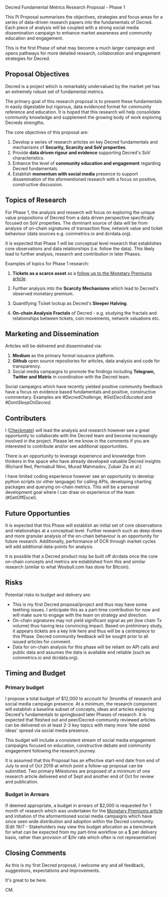 Decred Fundamental Metrics Research Proposal - Phase 1




This Pi Proposal summarises the objectives, strategies and focus areas for a series of data-driven research papers into the fundamentals of Decred. Each piece of analysis will be coupled with a strong social media dissemination campaign to enhance market awareness and community education and engagement.

This is the first Phase of what may become a much larger campaign and opens pathways for more detailed research, collaboration and engagement strategies for Decred.

## Proposal Objectives
Decred is a project which is remarkably undervalued by the market yet has an extremely robust set of fundamental metrics. 

The primary goal of this research proposal is to present these fundamentals in easily digestable but rigorous, data evidenced format for community reference and education. It is hoped that this research will help consolidate community knowledge and supplement the growing body of work exploring Decreds strengths. 

The core objectives of this proposal are:

1. Develop a series of research articles on key Decred fundamentals and mechanisms of **Security, Scarcity and SoV properties**.
2. Provide **data driven rigour and evidence** supporting Decred's SoV characteristics.
3. Enhance the level of **community education and engagement** regarding Decred fundamentals.
4. Establish **momentum with social media** presence to support dissemination of the aformentioned research with a focus on positive, constructive discussion.

## Topics of Research
For Phase 1, the analysis and research will focus on exploring the unique value propositions of Decred from a data driven perspective specifically focused on SoV properties. The dominant source of data will be from analysis of on-chain signatures of transaction flow, network value and ticket behaviour (data sources e.g. coinmetrics.io and dcrdata.org). 

It is expected that Phase 1 will be conceptual level research that establishes core observations and data relationships (i.e. follow the data). This likely lead to further analysis, research and contribution in later Phases.

Examples of topics for Phase 1 research:

1. **Tickets as a scarce asset** as a [follow up to the Monetary Premiums article](https://medium.com/@_Checkmatey_/monetary-premiums-can-altcoins-compete-with-bitcoin-54c97a92c6d4).

2. Further analysis into the **Scarcity Mechanisms** which lead to Decred's observed monetary premium.

3. Quantifying Ticket lockup as Decred's **Sleeper Halving**.

4. **On-chain Analysis Fractals** of Decred - e.g. studying the fractals and relationships between tickets, coin movements, network valuations etc.

## Marketing and Dissemination
Articles will be delivered and disseminated via:

1. **Medium** as the primary formal issuance platform.
2. **Github** open source repositories for articles, data analysis and code for transparency.
3. Social media campaigns to promote the findings including **Telegram, Twitter and Matrix** in coordination with the Decred team.

Social campaigns which have recently yielded positive community feedback have a focus on evidence based fundamentals and positive, constructive commentary. Examples are *#DecredChallenge, #GetDecrEducated* and *#DontSleepOnDecred*.

## Contributers
I ([Checkmate](https://twitter.com/_Checkmatey_)) will lead the analysis and research however see a great opportunity to collaborate with the Decred team and become increasingly involved in the project. Please let me know in the comments if you are interested to contribute and/or see additional opportunities.

There is an opportunity to leverage experience and knowledge from thinkers in the space who have already developed valuable Decred insights (Richard Red, Permabull Nino, Murad Mahmadov, Zubair Zia et al.)

I have limited coding experience however see an opportunity to develop python scripts (or other language) for calling APIs, developing charting packages and querying on-chain metrics. This will be a personal development goal where I can draw on experience of the team (#GetOffExcel). 

## Future Opportunties
It is expected that this Phase will establish an initial set of core observations and relationships at a conceptual level. Further research such as deep dives and more granular analysis of the on-chain behaviour is an opportunity for future research. Additionally, performance of DCR through market cycles will add additional data-points for analysis.

It is possible that a Decred product may be built off dcrdata once the core on-chain concepts and metrics are established from this and similar research (similar to what Woobull.com has done for Bitcoin).

## Risks
Potential risks to budget and delivery are:
- This is my first Decred proposal/project and thus may have some teething issues. I anticipate this as a part-time contribution for now and will make sure to engage with the team on strategy and direction.
- On-chain signatures may not yield significant signal as yet (low chain Tx volume) thus having less convincing impact. Based on preliminary study, it appears tickets are a key link here and thus will be a centrepiece to this Phase. Decred community feedback will be sought prior to all issued articles for comment.
- Data for on-chain analysis for this phase will be reliant on API calls and public data and assumes the data is available and reliable (such as coinmetrics.io and dcrdata.org).

## Timing and Budget
### Primary budget
I propose a total budget of $12,000 to account for 3months of research and social media campaign presence. At a minimum, the research component will establish a baseline subset of concepts, ideas and articles exploring Decred's fundamentals to springboard later Phases of research. It is expected that fleshed out and peer/Decred-community reviewed articles can be delivered on at least 2-3 key topics with many more 'bite sized ídeas' spread via social media presence.

This budget will include a consistent stream of social media engagement campaigns focused on education, constructive debate and community engagement following the research journey.

It is assumed that this Proposal has an effective start-end date from end of July to end of Oct 2019 at which point a follow-up proposal can be submitted. Two primary Milestones are proposed of a minimum of one research article delivered end of Sept and another end of Oct for review and publication.

### Budget in Arrears
If deemed appropriate, a budget in arrears of $2,000 is requested for 1 month of research which was undertaken for the [Monetary Premiums article](https://medium.com/@_Checkmatey_/monetary-premiums-can-altcoins-compete-with-bitcoin-54c97a92c6d4) and initiation of the aformentioned social media campaigns which have since seen wide distribution and adoption within the Decred community. (Edit 19/7 - Stakeholders may view this budget allocation as a benchmark for what can be expected from my part-time workflow on a $ per delivery basis, rather than provision of $/hr rate which often is not representative)

## Closing Comments

As this is my first Decred proposal, I welcome any and all feedback, suggestions, expectations and improvements. 

It's great to be here.

CM.